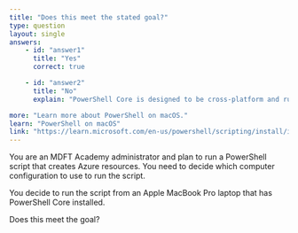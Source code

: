 ```yaml
---
title: "Does this meet the stated goal?"
type: question
layout: single
answers:
    - id: "answer1"
      title: "Yes"
      correct: true

    - id: "answer2"
      title: "No"
      explain: "PowerShell Core is designed to be cross-platform and runs on macOS, Linux, and Windows. With PowerShell Core installed on macOS, you can install and use the Az PowerShell module to manage Azure resources just as you would on Windows."

more: "Learn more about PowerShell on macOS."
learn: "PowerShell on macOS"
link: "https://learn.microsoft.com/en-us/powershell/scripting/install/installing-powershell-on-macos"
---
```


You are an MDFT Academy administrator and plan to run a PowerShell script that creates Azure resources. You need to decide which computer configuration to use to run the script. 

You decide to run the script from an Apple MacBook Pro laptop that has PowerShell Core installed. 

Does this meet the goal?
